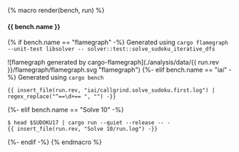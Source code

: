 {% macro render(bench, run) %}
#### {{ bench.name }}

{% if bench.name == "flamegraph" -%}
Generated using `cargo flamegraph --unit-test libsolver -- solver::test::solve_sudoku_iterative_dfs`

![flamegraph generated by cargo-flamegraph](./analysis/data/{{ run.rev }}/flamegraph/flamegraph.svg "flamegraph")
{%- elif bench.name == "iai" -%}
Generated using `cargo bench`

<!--- FIXME: figure out how to include results -->
```
{{ insert_file(run.rev, "iai/callgrind.solve_sudoku.first.log") | regex_replace("^==\d+== ", "") -}}
```
{%- elif bench.name == "Solve 10" -%}
```console
$ head $SUDOKU17 | cargo run --quiet --release -- -
{{ insert_file(run.rev, "Solve 10/run.log") -}}
```
{%- endif -%}
{% endmacro %}
